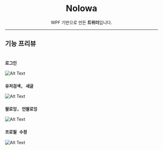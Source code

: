 <h1 align="center">
    Nolowa
</h1>

<p align="center">
  WPF 기반으로 만든 <b>트위터</b>입니다. 
</p>

-------

## 기능 프리뷰 
#
### `로그인`


![Alt Text](https://user-images.githubusercontent.com/32666657/174332281-5785f13a-cc23-4ecb-9274-89b30a99ac9b.gif)

### `유저검색, 새글`
![Alt Text](https://user-images.githubusercontent.com/32666657/174333022-6688a8a2-b3dc-459c-ae88-c31468b8dac4.gif)

### `팔로잉, 언팔로잉`
![Alt Text](https://user-images.githubusercontent.com/32666657/174333162-30a3cadc-8562-4078-8d88-d5d68c711345.gif)

### `프로필 수정`
![Alt Text](https://user-images.githubusercontent.com/32666657/174333222-b3b33355-12d1-4041-afba-ef41944370d1.gif)